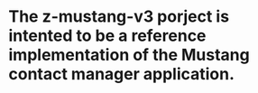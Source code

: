 # The z-mustang-v3 porject is intented to be a reference implementation of the Mustang contact manager application.